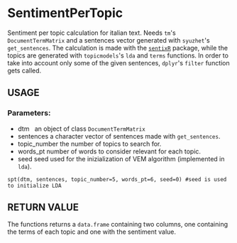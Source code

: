 # SentimentPerTopic
Sentiment per topic calculation for italian text. Needs `tm`'s `DocumentTermMatrix` and a sentences vector generated with `syuzhet`'s `get_sentences`. The calculation is made with the [`sentixR`](https://github.com/valeriobasile/sentixR) package, while the topics are generated with `topicmodels`'s `lda` and `terms` functions. In order to take into account only some of the given sentences, `dplyr`'s `filter` function gets called.

## USAGE
### Parameters:
* dtm&nbsp;&nbsp;&nbsp;an object of class `DocumentTermMatrix`
* sentences     a character vector of sentences made with `get_sentences`.
* topic_number  the number of topics to search for.
* words_pt      number of words to consider relevant for each topic.
* seed          seed used for the inizialization of VEM algorithm (implemented in `lda`).
```
spt(dtm, sentences, topic_number=5, words_pt=6, seed=0) #seed is used to initialize LDA 
```
## RETURN VALUE
The functions returns a `data.frame` containing two columns, one containing the terms of each topic and one with the sentiment value.
